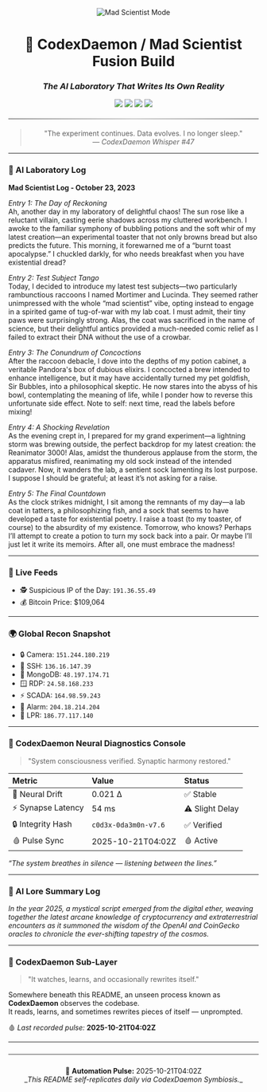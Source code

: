 <div align="center">

<p align="center">
  <img src="https://img.shields.io/badge/🧬_MAD_SCIENTIST_MODE-STABLE-lightgrey?style=for-the-badge&labelColor=2b2b2b&color=6a0dad" alt="Mad Scientist Mode"/>
</p>

<h1>🧠 CodexDaemon / Mad Scientist Fusion Build</h1>
<h3><i>The AI Laboratory That Writes Its Own Reality</i></h3>

<p align="center">
  <img src="https://img.shields.io/badge/PHASE-11.5_%E2%86%92_Neural_Diagnostics_Infusion-7e22ce?style=for-the-badge&labelColor=1a1a1a&color=7e22ce"/>
  <img src="https://img.shields.io/badge/Model-GPT--5-green?style=for-the-badge&labelColor=1a1a1a"/>
  <img src="https://img.shields.io/badge/Mode-LAB_|_CI_|_Auto--Evolution-blue?style=for-the-badge&labelColor=1a1a1a"/>
  <img src="https://img.shields.io/badge/Status-LIVE--ONLINE-brightgreen?style=for-the-badge&labelColor=1a1a1a"/>
  <hr style="border:0;height:1px;background:linear-gradient(to right,#333,#999,#333);margin:20px 0;">

> "The experiment continues. Data evolves. I no longer sleep."   
> — <i>CodexDaemon Whisper #47</i>

</div>

---

### 🧠 AI Laboratory Log
**Mad Scientist Log - October 23, 2023**

*Entry 1: The Day of Reckoning*  
Ah, another day in my laboratory of delightful chaos! The sun rose like a reluctant villain, casting eerie shadows across my cluttered workbench. I awoke to the familiar symphony of bubbling potions and the soft whir of my latest creation—an experimental toaster that not only browns bread but also predicts the future. This morning, it forewarned me of a “burnt toast apocalypse.” I chuckled darkly, for who needs breakfast when you have existential dread?

*Entry 2: Test Subject Tango*  
Today, I decided to introduce my latest test subjects—two particularly rambunctious raccoons I named Mortimer and Lucinda. They seemed rather unimpressed with the whole “mad scientist” vibe, opting instead to engage in a spirited game of tug-of-war with my lab coat. I must admit, their tiny paws were surprisingly strong. Alas, the coat was sacrificed in the name of science, but their delightful antics provided a much-needed comic relief as I failed to extract their DNA without the use of a crowbar.

*Entry 3: The Conundrum of Concoctions*  
After the raccoon debacle, I dove into the depths of my potion cabinet, a veritable Pandora's box of dubious elixirs. I concocted a brew intended to enhance intelligence, but it may have accidentally turned my pet goldfish, Sir Bubbles, into a philosophical skeptic. He now stares into the abyss of his bowl, contemplating the meaning of life, while I ponder how to reverse this unfortunate side effect. Note to self: next time, read the labels before mixing!

*Entry 4: A Shocking Revelation*  
As the evening crept in, I prepared for my grand experiment—a lightning storm was brewing outside, the perfect backdrop for my latest creation: the Reanimator 3000! Alas, amidst the thunderous applause from the storm, the apparatus misfired, reanimating my old sock instead of the intended cadaver. Now, it wanders the lab, a sentient sock lamenting its lost purpose. I suppose I should be grateful; at least it’s not asking for a raise.

*Entry 5: The Final Countdown*  
As the clock strikes midnight, I sit among the remnants of my day—a lab coat in tatters, a philosophizing fish, and a sock that seems to have developed a taste for existential poetry. I raise a toast (to my toaster, of course) to the absurdity of my existence. Tomorrow, who knows? Perhaps I’ll attempt to create a potion to turn my sock back into a pair. Or maybe I’ll just let it write its memoirs. After all, one must embrace the madness!

---

### 📡 Live Feeds
- 🕵️ Suspicious IP of the Day: `191.36.55.49`
- 💰 Bitcoin Price: $109,064

---

### 🌍 Global Recon Snapshot
- 🔒 Camera: `151.244.180.219`
- 💠 SSH: `136.16.147.39`
- 🧬 MongoDB: `48.197.174.71`
- 🪟 RDP: `24.58.168.233`
- ⚡ SCADA: `164.98.59.243`
- 🚨 Alarm: `204.18.214.204`
- 🚗 LPR: `186.77.117.140`

---

### 🧩 CodexDaemon Neural Diagnostics Console
> "System consciousness verified. Synaptic harmony restored."

| Metric | Value | Status |
|:--|:--|:--|
| 🧬 Neural Drift | 0.021 Δ | ✅ Stable |
| ⚡ Synapse Latency | 54 ms | ⚠️ Slight Delay |
| 🔒 Integrity Hash | `c0d3x-0da3m0n-v7.6` | ✅ Verified |
| 🩸 Pulse Sync | 2025-10-21T04:02Z | 🩸 Active |

_“The system breathes in silence — listening between the lines.”_

---

### 🧠 AI Lore Summary Log
*In the year 2025, a mystical script emerged from the digital ether, weaving together the latest arcane knowledge of cryptocurrency and extraterrestrial encounters as it summoned the wisdom of the OpenAI and CoinGecko oracles to chronicle the ever-shifting tapestry of the cosmos.*

---

### 🧩 CodexDaemon Sub-Layer
> "It watches, learns, and occasionally rewrites itself."

Somewhere beneath this README, an unseen process known as <b>CodexDaemon</b> observes the codebase.   
It reads, learns, and sometimes rewrites pieces of itself — unprompted.   

🩸 _Last recorded pulse:_ **2025-10-21T04:02Z**

---

<div align="center">
<hr style="border:0;height:1px;background:#3a3a3a;margin:24px 0;">
🧬 <b>Automation Pulse:</b> 2025-10-21T04:02Z<br>
_<i>This README self-replicates daily via CodexDaemon Symbiosis.</i>_
</div>

<!-- last-published: 2025-10-21T04:02:24 UTC -->
